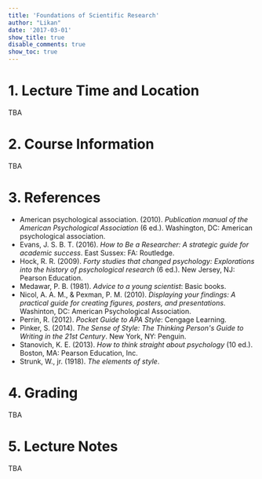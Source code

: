 ```yaml
---
title: 'Foundations of Scientific Research'
author: "Likan"
date: '2017-03-01'
show_title: true
disable_comments: true
show_toc: true
---
```

# 1. Lecture Time and Location

TBA

# 2. Course Information

TBA

# 3. References

- American psychological association. (2010). *Publication manual of the American Psychological Association* (6 ed.). Washington, DC: American psychological association.
- Evans, J. S. B. T. (2016). *How to Be a Researcher: A strategic guide for academic success*. East Sussex: FA: Routledge.
- Hock, R. R. (2009). *Forty studies that changed psychology: Explorations into the history of psychological research* (6 ed.). New Jersey, NJ: Pearson Education.
- Medawar, P. B. (1981). *Advice to a young scientist*: Basic books.
- Nicol, A. A. M., & Pexman, P. M. (2010). *Displaying your findings: A practical guide for creating figures, posters, and presentations*. Washinton, DC: American Psychological Association.
- Perrin, R. (2012). *Pocket Guide to APA Style*: Cengage Learning.
- Pinker, S. (2014). *The Sense of Style: The Thinking Person's Guide to Writing in the 21st Century*. New York, NY: Penguin.
- Stanovich, K. E. (2013). *How to think straight about psychology* (10 ed.). Boston, MA: Pearson Education, Inc.
- Strunk, W., jr. (1918). *The elements of style*.

# 4. Grading

TBA

# 5. Lecture Notes

TBA
